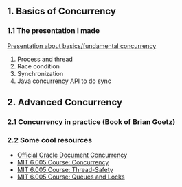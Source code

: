 ## 1. Basics of Concurrency
### 1.1 The presentation I made
[Presentation about basics/fundamental concurrency](Concurrency.pdf)

1. Process and thread
2. Race condition
3. Synchronization
4. Java concurrency API to do sync


## 2. Advanced Concurrency
### 2.1 Concurrency in practice (Book of Brian Goetz)

### 2.2 Some cool resources
* [Official Oracle Document Concurrency](https://docs.oracle.com/javase/tutorial/essential/concurrency/)
* [MIT 6.005 Course: Concurrency](http://web.mit.edu/6.005/www/fa14/classes/17-concurrency/)
* [MIT 6.005 Course: Thread-Safety](http://web.mit.edu/6.005/www/fa14/classes/18-thread-safety/)
* [MIT 6.005 Course: Queues and Locks](http://web.mit.edu/6.005/www/fa14/classes/20-queues-locks/)
